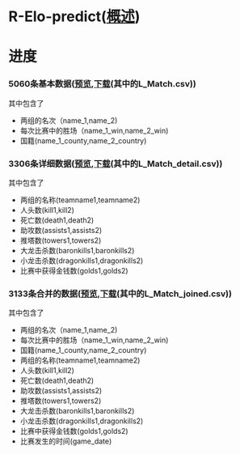 # R-Elo-predict([概述](https://github.com/A-Pedestrian/R-Elo-predict/wiki))

# 进度
### 5060条基本数据([预览](https://github.com/A-Pedestrian/R-Elo-predict/blob/master/L_Match.csv),[下载](https://github.com/A-Pedestrian/R-Elo-predict/archive/master.zip)(其中的L_Match.csv))

其中包含了 

* 两组的名次（name_1,name_2)
* 每次比赛中的胜场（name_1_win,name_2_win)
* 国籍(name_1_county,name_2_country)

### 3306条详细数据([预览](https://github.com/A-Pedestrian/R-Elo-predict/blob/master/L_Match_detail.csv),[下载](https://github.com/A-Pedestrian/R-Elo-predict/archive/master.zip)(其中的L_Match_detail.csv))

其中包含了

* 两组的名称(teamname1,teamname2)
* 人头数(kill1,kill2)
* 死亡数(death1,death2)
* 助攻数(assists1,assists2)
* 推塔数(towers1,towers2)
* 大龙击杀数(baronkills1,baronkills2)
* 小龙击杀数(dragonkills1,dragonkills2)
* 比赛中获得金钱数(golds1,golds2)

### 3133条合并的数据([预览](https://github.com/A-Pedestrian/R-Elo-predict/blob/master/L_Match_joined.csv),[下载](https://github.com/A-Pedestrian/R-Elo-predict/archive/master.zip)(其中的L_Match_joined.csv))

其中包含了

* 两组的名次（name_1,name_2)
* 每次比赛中的胜场（name_1_win,name_2_win)
* 国籍(name_1_county,name_2_country)
* 两组的名称(teamname1,teamname2)
* 人头数(kill1,kill2)
* 死亡数(death1,death2)
* 助攻数(assists1,assists2)
* 推塔数(towers1,towers2)
* 大龙击杀数(baronkills1,baronkills2)
* 小龙击杀数(dragonkills1,dragonkills2)
* 比赛中获得金钱数(golds1,golds2)
* 比赛发生的时间(game_date)
